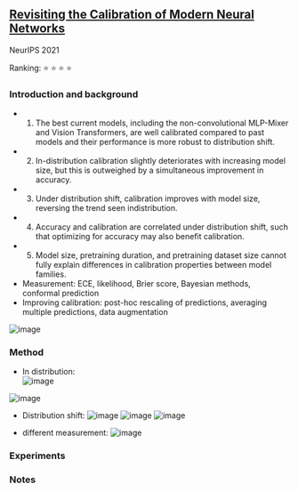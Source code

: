## [Revisiting the Calibration of Modern Neural Networks](https://arxiv.org/abs/2106.07998)

NeurIPS 2021

Ranking: :star: :star: :star: :star:

### Introduction and background
- 1. The best current models, including the non-convolutional MLP-Mixer and Vision Transformers, are well calibrated compared to past models and their performance is more robust to distribution shift.
- 2. In-distribution calibration slightly deteriorates with increasing model size, but this is outweighed by a simultaneous improvement in accuracy.
- 3. Under distribution shift, calibration improves with model size, reversing the trend seen indistribution.
- 4. Accuracy and calibration are correlated under distribution shift, such that optimizing for accuracy may also benefit calibration.
- 5. Model size, pretraining duration, and pretraining dataset size cannot fully explain differences in calibration properties between model families.
- Measurement: ECE, likelihood, Brier score, Bayesian methods, conformal prediction
- Improving calibration: post-hoc rescaling of predictions, averaging multiple predictions, data augmentation 

![image](https://user-images.githubusercontent.com/46414159/218645142-c5743197-a5c5-4abd-8bc7-d7421d246954.png)

### Method
- In distribution:     
![image](https://user-images.githubusercontent.com/46414159/218645359-224c06ef-bd4a-4aa5-bd26-df36bca890cd.png)

![image](https://user-images.githubusercontent.com/46414159/218645446-7da7619b-20f8-42fe-a84a-4c30681af731.png)

- Distribution shift:
![image](https://user-images.githubusercontent.com/46414159/218645573-1710a746-d39a-465d-8f1d-ab041fa203f7.png)
![image](https://user-images.githubusercontent.com/46414159/218645673-df9d2628-5c0b-41c6-929e-8aa8a47a2ff3.png)
![image](https://user-images.githubusercontent.com/46414159/218645853-6f6ff446-a0d2-46f9-90ed-7e59ad100b0f.png)

- different measurement:
![image](https://user-images.githubusercontent.com/46414159/218646035-d723a87a-ad43-41e4-9a5e-cc5941a040ef.png)

### Experiments

### Notes
